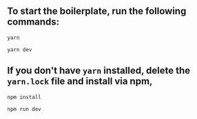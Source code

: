 ## To start the boilerplate, run the following commands:
```
yarn
```
```
yarn dev
```
## If you don't have `yarn` installed, delete the `yarn.lock` file and install via npm,
```
npm install
```
```
npm run dev
```
